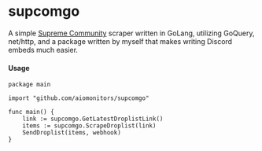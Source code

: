 # supcomgo

A simple [Supreme Community](https://supremecommunity.com) scraper written in GoLang, utilizing GoQuery, net/http, and a package written by myself that makes writing Discord embeds much easier.

#### Usage
```golang
package main

import "github.com/aiomonitors/supcomgo"

func main() {
    link := supcomgo.GetLatestDroplistLink()
    items := supcomgo.ScrapeDroplist(link)
    SendDroplist(items, webhook)
}
```